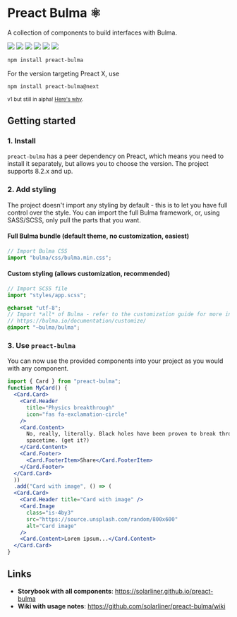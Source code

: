 # Preact Bulma ⚛️

A collection of components to build interfaces with Bulma.

![](https://img.shields.io/github/license/solarliner/preact-bulma.svg)
![](https://img.shields.io/david/solarliner/preact-bulma.svg)
![](https://img.shields.io/david/dev/solarliner/preact-bulma.svg)
![](https://img.shields.io/david/peer/solarliner/preact-bulma.svg)
![](https://img.shields.io/bundlephobia/minzip/preact-bulma.svg)
![](https://img.shields.io/npm/v/preact-bulma.svg)

```bash
npm install preact-bulma
```

For the version targeting Preact X, use

```bash
npm install preact-bulma@next
```

<sup>v1 but still in alpha! [Here's why](#but-why-100-when-its-still-alpha).</sup>

## Getting started

### 1. Install

`preact-bulma` has a peer dependency on Preact, which means you need to install it separately, but allows you to choose
the version. The project supports 8.2.x and up.

### 2. Add styling

The project doesn't import any styling by default - this is to let you have full control over the style. You can import
the full Bulma framework, or, using SASS/SCSS, only pull the parts that you want.

#### Full Bulma bundle (default theme, no customization, **easiest**)

```javascript
// Import Bulma CSS
import "bulma/css/bulma.min.css";
```

#### Custom styling (allows customization, **recommended**)

```javascript
// Import SCSS file
import "styles/app.scss";
```

```scss
@charset "utf-8";
// Import *all* of Bulma - refer to the customization guide for more info on customizing Bulma:
// https://bulma.io/documentation/customize/
@import "~bulma/bulma";
```

### 3. Use `preact-bulma`

You can now use the provided components into your project as you would with any component.

```jsx
import { Card } from "preact-bulma";
function MyCard() {
  <Card.Card>
    <Card.Header
      title="Physics breakthrough"
      icon="fas fa-exclamation-circle"
    />
    <Card.Content>
      No, really, literally. Black holes have been proven to break through
      spacetime. (get it?)
    </Card.Content>
    <Card.Footer>
      <Card.FooterItem>Share</Card.FooterItem>
    </Card.Footer>
  </Card.Card>
  ))
  .add("Card with image", () => (
  <Card.Card>
    <Card.Header title="Card with image" />
    <Card.Image
      class="is-4by3"
      src="https://source.unsplash.com/random/800x600"
      alt="Card image"
    />
    <Card.Content>Lorem ipsum...</Card.Content>
  </Card.Card>
}
```

## Links

- **Storybook with all components**: https://solarliner.github.io/preact-bulma
- **Wiki with usage notes**: https://github.com/solarliner/preact-bulma/wiki
